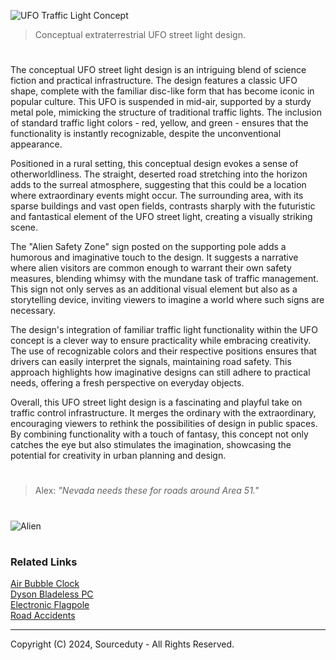 ![UFO Traffic Light Concept](https://github.com/sourceduty/UFO_Traffic_Light/assets/123030236/d3f05cc6-6641-48eb-b345-ba3364b734df)

> Conceptual extraterrestrial UFO street light design.

#

The conceptual UFO street light design is an intriguing blend of science fiction and practical infrastructure. The design features a classic UFO shape, complete with the familiar disc-like form that has become iconic in popular culture. This UFO is suspended in mid-air, supported by a sturdy metal pole, mimicking the structure of traditional traffic lights. The inclusion of standard traffic light colors - red, yellow, and green - ensures that the functionality is instantly recognizable, despite the unconventional appearance.

Positioned in a rural setting, this conceptual design evokes a sense of otherworldliness. The straight, deserted road stretching into the horizon adds to the surreal atmosphere, suggesting that this could be a location where extraordinary events might occur. The surrounding area, with its sparse buildings and vast open fields, contrasts sharply with the futuristic and fantastical element of the UFO street light, creating a visually striking scene.

The "Alien Safety Zone" sign posted on the supporting pole adds a humorous and imaginative touch to the design. It suggests a narrative where alien visitors are common enough to warrant their own safety measures, blending whimsy with the mundane task of traffic management. This sign not only serves as an additional visual element but also as a storytelling device, inviting viewers to imagine a world where such signs are necessary.

The design's integration of familiar traffic light functionality within the UFO concept is a clever way to ensure practicality while embracing creativity. The use of recognizable colors and their respective positions ensures that drivers can easily interpret the signals, maintaining road safety. This approach highlights how imaginative designs can still adhere to practical needs, offering a fresh perspective on everyday objects.

Overall, this UFO street light design is a fascinating and playful take on traffic control infrastructure. It merges the ordinary with the extraordinary, encouraging viewers to rethink the possibilities of design in public spaces. By combining functionality with a touch of fantasy, this concept not only catches the eye but also stimulates the imagination, showcasing the potential for creativity in urban planning and design.

#

> Alex: *"Nevada needs these for roads around Area 51."*

#

![Alien](https://github.com/user-attachments/assets/25cd75d9-0208-4576-b26b-e36fcd72b97c)

#
### Related Links

[Air Bubble Clock](https://github.com/sourceduty/Air_Bubble_Clock)
<br>
[Dyson Bladeless PC](https://github.com/sourceduty/Dyson_Bladeless_PC)
<br>
[Electronic Flagpole](https://github.com/sourceduty/Electronic_Flagpole)
<br>
[Road Accidents](https://github.com/sourceduty/Road_Accidents)

***
Copyright (C) 2024, Sourceduty - All Rights Reserved.
